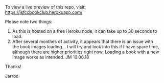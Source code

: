 To view a live preview of this repo, visit: https://jsfccbookclub.herokuapp.com/

Please note two things:
  1. As this is hosted on a free Heroku node, it can take up to 30 seconds to load.
  2. After several monthes of activity, it appears that there is an issue with the book images loading... I will try and look      into this if I have spare time, although there are higher priorities right now. Loading a book with a new image works as      intended. JM 10.06.18 

Thanks!

Jarrod

